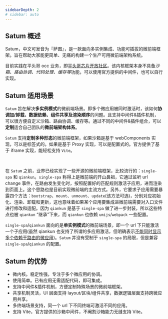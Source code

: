 ```yaml
---
sidebarDepth: 2
# sidebar: auto
---
```


## Satum 概述

Satum，中文可发音为『萨图』，是一款面向多实例集成、功能可插拔的微前端框架。旨在帮助大家能更简单、无痛的构建一个生产可用微前端架构系统。

目前实践在平头哥 occ 业务，即[平头哥芯片开放社区](https://occ.t-head.cn/)。该内核框架本身不具备*沙箱、路由协调、代码处理、缓存等*功能，可以使用官方提供的中间件，也可以自行实现。

## Satum 适用场景

`Satum` 旨在解决**多实例模式**的微前端场景。即多个微应用被同时激活时，该如何**协调加/卸载、数据依赖、组件共享及渲染顺序**的问题。且支持中间件&插件机制，可以很方便自定义沙箱、路由协调、缓存等。通过不同的中间件&插件组合，可以**定制**适合自己团队的**微前端架构体系**。

`Satum` 支持**定制多种形态**的微前端框架，如果沙箱是基于 webComponents 实现，可以是标签式的。如果是基于 Proxy 实现，可以是配置式的。官方提供了基于 iframe 实现，能轻松支持 `Vite`。

<br>

在 `Satum` 之前，业界已经实现了一些开源的微前端框架，比较流行的：`single-spa` 和 `qiankun`。`single-spa` 称得上是微前端的开山鼻祖，它通过监听 url change 事件，在路由发生变化时，按照配置好的匹配规则激活子应用，进而渲染到页面上。这个思路也是目前实现微前端的主流方式。另外，它要求子应用需要暴露四个方法：`bootstrap`、`mount`、`unmount`、`update`(该方法可选)，分别对应初始化、渲染、卸载和更新，这也意味着如果某个应用要集成进微前端需要对入口文件进行修改和适配。因为 `qiankun` 是基于 `single-spa` 做了进一步封装，所以这些特点也被 `qiankun` “继承”下来，而 `qiankun` 也依赖 `umijs`/`webpack` 一些配置。

`single-spa`/`qiankun` 面向的是**单实例模式**的微前端场景，即一个 url 下只能激活一个子应用(虽然 qiankun 也支持了所谓的多应用激活，但明确表示[不能同时显示多个依赖于路由的微应用](https://qiankun.umijs.org/zh/faq/#%E5%A6%82%E4%BD%95%E5%90%8C%E6%97%B6%E6%BF%80%E6%B4%BB%E4%B8%A4%E4%B8%AA%E5%BE%AE%E5%BA%94%E7%94%A8%EF%BC%9F))。`Satum` 并没有受制于 `single-spa` 的局限，但是兼容 `single-spa`/`qiankun` 的配置。

## Satum 的优势

- 微内核。稳定性强，专注于多个微应用的协调。
- 使用简单。已有应用无需适配代码，即可集成。
- 支持中间件&插件机制，方便定制特殊场景的微前端框架。
- 共享机制灵活，UI 层面支持 layout/区块/组件共享，数据逻辑层面支持跨微应用共享。
- 多终端场景支持，同一个 url 下不同终端可激活不同的应用。
- 支持 Vite，官方提供的沙箱中间件，不阉割沙箱能力无缝支持 Vite。

<!--
# 为什么不是...?

## Qiankun

## icestark

## micro-app
-->
